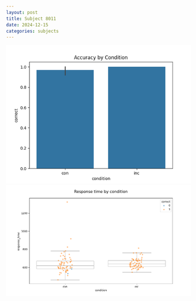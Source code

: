 ```yaml
---
layout: post
title: Subject 8011
date: 2024-12-15
categories: subjects
---
```


![](data/8011/run-4/8011_NF_acc.png)
![](data/8011/run-4/8011_NF_rt.png)
